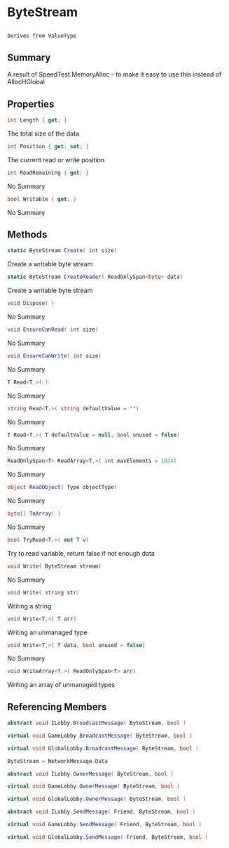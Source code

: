 # ByteStream

## 
```c#
Derives from ValueType
```

## Summary

A result of SpeedTest.MemoryAlloc - to make it easy to use this instead of AllocHGlobal
## Properties

```c#
int Length { get; } 
```
The total size of the data
```c#
int Position { get; set; } 
```
The current read or write position
```c#
int ReadRemaining { get; } 
```
No Summary
```c#
bool Writable { get; } 
```
No Summary
## Methods

```c#
static ByteStream Create( int size) 
```
Create a writable byte stream
```c#
static ByteStream CreateReader( ReadOnlySpan<byte> data) 
```
Create a writable byte stream
```c#
void Dispose( ) 
```
No Summary
```c#
void EnsureCanRead( int size) 
```
No Summary
```c#
void EnsureCanWrite( int size) 
```
No Summary
```c#
T Read<T,>( ) 
```
No Summary
```c#
string Read<T,>( string defaultValue = "") 
```
No Summary
```c#
T Read<T,>( T defaultValue = null, bool unused = false) 
```
No Summary
```c#
ReadOnlySpan<T> ReadArray<T,>( int maxElements = 1024) 
```
No Summary
```c#
object ReadObject( Type objectType) 
```
No Summary
```c#
byte[] ToArray( ) 
```
No Summary
```c#
bool TryRead<T,>( out T v) 
```
Try to read variable, return false if not enough data
```c#
void Write( ByteStream stream) 
```
No Summary
```c#
void Write( string str) 
```
Writing a string
```c#
void Write<T,>( T arr) 
```
Writing an unmanaged type
```c#
void Write<T,>( T data, bool unused = false) 
```
No Summary
```c#
void WriteArray<T,>( ReadOnlySpan<T> arr) 
```
Writing an array of unmanaged types
## Referencing Members

```c#
abstract void ILobby.BroadcastMessage( ByteStream, bool ) 
```
```c#
virtual void GameLobby.BroadcastMessage( ByteStream, bool ) 
```
```c#
virtual void GlobalLobby.BroadcastMessage( ByteStream, bool ) 
```
```c#
ByteStream = NetworkMessage.Data
```
```c#
abstract void ILobby.OwnerMessage( ByteStream, bool ) 
```
```c#
virtual void GameLobby.OwnerMessage( ByteStream, bool ) 
```
```c#
virtual void GlobalLobby.OwnerMessage( ByteStream, bool ) 
```
```c#
abstract void ILobby.SendMessage( Friend, ByteStream, bool ) 
```
```c#
virtual void GameLobby.SendMessage( Friend, ByteStream, bool ) 
```
```c#
virtual void GlobalLobby.SendMessage( Friend, ByteStream, bool ) 
```
